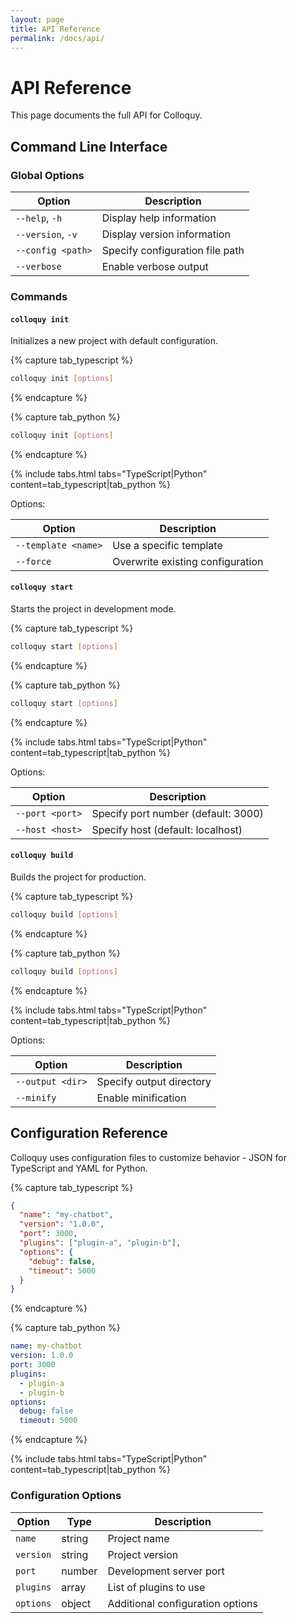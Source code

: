 ```yaml
---
layout: page
title: API Reference
permalink: /docs/api/
---
```


# API Reference

This page documents the full API for Colloquy.

## Command Line Interface

### Global Options

| Option | Description |
| ------ | ----------- |
| `--help`, `-h` | Display help information |
| `--version`, `-v` | Display version information |
| `--config <path>` | Specify configuration file path |
| `--verbose` | Enable verbose output |

### Commands

#### `colloquy init`

Initializes a new project with default configuration.

{% capture tab_typescript %}
```bash
colloquy init [options]
```
{% endcapture %}

{% capture tab_python %}
```bash
colloquy init [options]
```
{% endcapture %}

{% include tabs.html tabs="TypeScript|Python" content=tab_typescript|tab_python %}

Options:

| Option | Description |
| ------ | ----------- |
| `--template <name>` | Use a specific template |
| `--force` | Overwrite existing configuration |

#### `colloquy start`

Starts the project in development mode.

{% capture tab_typescript %}
```bash
colloquy start [options]
```
{% endcapture %}

{% capture tab_python %}
```bash
colloquy start [options]
```
{% endcapture %}

{% include tabs.html tabs="TypeScript|Python" content=tab_typescript|tab_python %}

Options:

| Option | Description |
| ------ | ----------- |
| `--port <port>` | Specify port number (default: 3000) |
| `--host <host>` | Specify host (default: localhost) |

#### `colloquy build`

Builds the project for production.

{% capture tab_typescript %}
```bash
colloquy build [options]
```
{% endcapture %}

{% capture tab_python %}
```bash
colloquy build [options]
```
{% endcapture %}

{% include tabs.html tabs="TypeScript|Python" content=tab_typescript|tab_python %}

Options:

| Option | Description |
| ------ | ----------- |
| `--output <dir>` | Specify output directory |
| `--minify` | Enable minification |

## Configuration Reference

Colloquy uses configuration files to customize behavior - JSON for TypeScript and YAML for Python.

{% capture tab_typescript %}
```json
{
  "name": "my-chatbot",
  "version": "1.0.0",
  "port": 3000,
  "plugins": ["plugin-a", "plugin-b"],
  "options": {
    "debug": false,
    "timeout": 5000
  }
}
```
{% endcapture %}

{% capture tab_python %}
```yaml
name: my-chatbot
version: 1.0.0
port: 3000
plugins:
  - plugin-a
  - plugin-b
options:
  debug: false
  timeout: 5000
```
{% endcapture %}

{% include tabs.html tabs="TypeScript|Python" content=tab_typescript|tab_python %}

### Configuration Options

| Option | Type | Description |
| ------ | ---- | ----------- |
| `name` | string | Project name |
| `version` | string | Project version |
| `port` | number | Development server port |
| `plugins` | array | List of plugins to use |
| `options` | object | Additional configuration options |